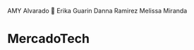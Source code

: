 AMY Alvarado :smiling_face_with_three_hearts:
Erika Guarin
Danna Ramirez
Melissa Miranda
# MercadoTech
